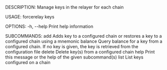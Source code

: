 DESCRIPTION:
Manage keys in the relayer for each chain

USAGE:
    forcerelay keys <SUBCOMMAND>

OPTIONS:
    -h, --help    Print help information

SUBCOMMANDS:
    add        Adds key to a configured chain or restores a key to a configured chain using a
                   mnemonic
    balance    Query balance for a key from a configured chain. If no key is given, the key is
                   retrieved from the configuration file
    delete     Delete key(s) from a configured chain
    help       Print this message or the help of the given subcommand(s)
    list       List keys configured on a chain
